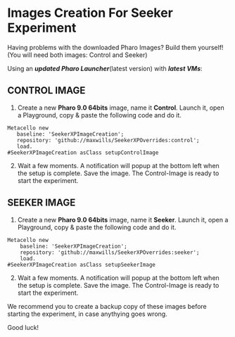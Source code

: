 # Images Creation For Seeker Experiment
Having problems with the downloaded Pharo Images? Build them yourself! (You will need both images: Control and Seeker)

Using an ***updated Pharo Launcher***(latest version) with ***latest VMs***:

## CONTROL IMAGE
 1. Create a new **Pharo 9.0 64bits** image, name it **Control**. Launch it, open a Playground, copy & paste the following code and do it.
 ```Smalltalk
Metacello new
	baseline: 'SeekerXPImageCreation';
	repository: 'github://maxwills/SeekerXPOverrides:control';
	load.
#SeekerXPImageCreation asClass setupControlImage
```
 2. Wait a few moments. A notification will popup at the bottom left when the setup is complete. Save the image. The Control-Image is ready to start the experiment. 

## SEEKER IMAGE
1. Create a new **Pharo 9.0 64bits** image, name it **Seeker**. Launch it, open a Playground, copy & paste the following code and do it.
```Smalltalk
Metacello new
	baseline: 'SeekerXPImageCreation';
	repository: 'github://maxwills/SeekerXPOverrides:seeker';
	load.
#SeekerXPImageCreation asClass setupSeekerImage
```
 2. Wait a few moments. A notification will popup at the bottom left when the setup is complete. Save the image. The Control-Image is ready to start the experiment. 

We recommend you to create a backup copy of these images before starting the experiment, in case anythying goes wrong.

Good luck!

